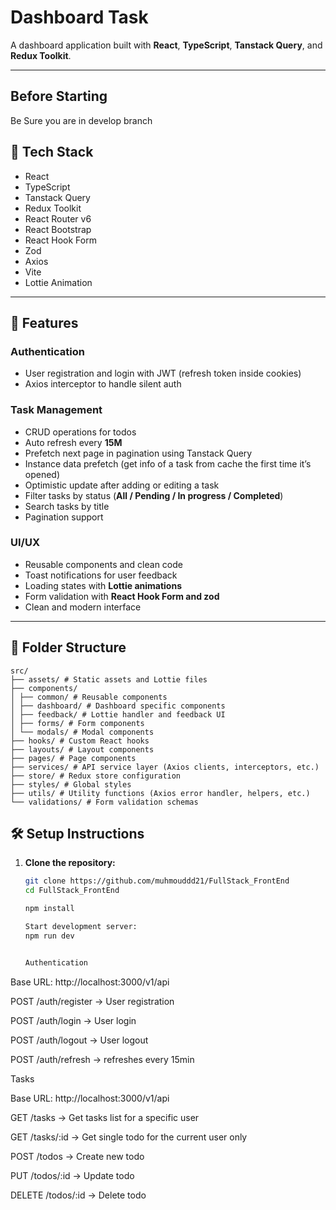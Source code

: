 # Dashboard Task

A dashboard application built with **React**, **TypeScript**, **Tanstack Query**, and **Redux Toolkit**.

---
## Before Starting

Be Sure you are in develop branch

## 🔧 Tech Stack

- React  
- TypeScript  
- Tanstack Query  
- Redux Toolkit  
- React Router v6  
- React Bootstrap  
- React Hook Form  
- Zod  
- Axios  
- Vite  
- Lottie Animation  

---

## 🚀 Features

### Authentication
- User registration and login with JWT (refresh token inside cookies)   
- Axios interceptor to handle silent auth  

### Task Management
- CRUD operations for todos  
- Auto refresh every **15M**  
- Prefetch next page in pagination using Tanstack Query  
- Instance data prefetch (get info of a task from cache the first time it’s opened)  
- Optimistic update after adding or editing a task  
- Filter tasks by status (**All / Pending / In progress / Completed**)  
- Search tasks by title  
- Pagination support  

### UI/UX
- Reusable components and clean code  
- Toast notifications for user feedback  
- Loading states with **Lottie animations**  
- Form validation with **React Hook Form and zod**  
- Clean and modern interface  

---

## 📁 Folder Structure
```
src/
├── assets/ # Static assets and Lottie files
├── components/
│ ├── common/ # Reusable components
│ ├── dashboard/ # Dashboard specific components
│ ├── feedback/ # Lottie handler and feedback UI
│ ├── forms/ # Form components
│ └── modals/ # Modal components
├── hooks/ # Custom React hooks
├── layouts/ # Layout components
├── pages/ # Page components
├── services/ # API service layer (Axios clients, interceptors, etc.)
├── store/ # Redux store configuration
├── styles/ # Global styles
├── utils/ # Utility functions (Axios error handler, helpers, etc.)
└── validations/ # Form validation schemas

```
## 🛠 Setup Instructions

1. **Clone the repository:**
   ```bash
   git clone https://github.com/muhmouddd21/FullStack_FrontEnd
   cd FullStack_FrontEnd

   npm install

   Start development server:
   npm run dev


   Authentication

Base URL: http://localhost:3000/v1/api

POST /auth/register → User registration

POST /auth/login → User login

POST /auth/logout → User logout

POST /auth/refresh → refreshes every 15min

Tasks

Base URL: http://localhost:3000/v1/api

GET /tasks → Get tasks list for a specific user

GET /tasks/:id → Get single todo for the current user only

POST /todos → Create new todo

PUT /todos/:id → Update todo

DELETE /todos/:id → Delete todo
